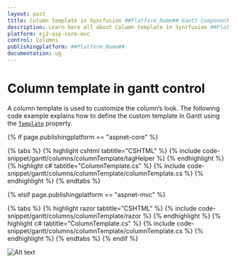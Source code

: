 ```yaml
---
layout: post
title: Column template in Syncfusion ##Platform_Name## Gantt Component
description: Learn here all about Column template in Syncfusion ##Platform_Name## Gantt component of Syncfusion Essential JS 2 and more.
platform: ej2-asp-core-mvc
control: Columns
publishingplatform: ##Platform_Name##
documentation: ug
---
```



# Column template in gantt control

A column template is used to customize the column’s look. The following code example explains how to define the custom template in Gantt using the [`Template`](https://help.syncfusion.com/cr/aspnetcore-js2/Syncfusion.EJ2.Gantt.GanttColumn.html#Syncfusion_EJ2_Gantt_GanttColumn_Template) property.

{% if page.publishingplatform == "aspnet-core" %}

{% tabs %}
{% highlight cshtml tabtitle="CSHTML" %}
{% include code-snippet/gantt/columns/columnTemplate/tagHelper %}
{% endhighlight %}
{% highlight c# tabtitle="ColumnTemplate.cs" %}
{% include code-snippet/gantt/columns/columnTemplate/columnTemplate.cs %}
{% endhighlight %}
{% endtabs %}

{% elsif page.publishingplatform == "aspnet-mvc" %}

{% tabs %}
{% highlight razor tabtitle="CSHTML" %}
{% include code-snippet/gantt/columns/columnTemplate/razor %}
{% endhighlight %}
{% highlight c# tabtitle="ColumnTemplate.cs" %}
{% include code-snippet/gantt/columns/columnTemplate/columnTemplate.cs %}
{% endhighlight %}
{% endtabs %}
{% endif %}



![Alt text](images/columnTemplate.png)